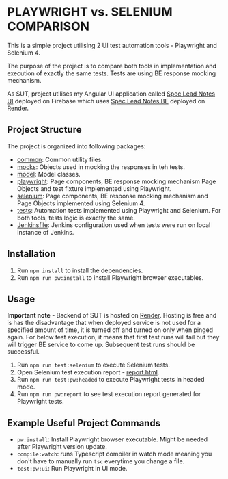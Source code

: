 # PLAYWRIGHT vs. SELENIUM COMPARISON

This is a simple project utilising 2 UI test automation tools - Playwright and Selenium 4.

The purpose of the project is to compare both tools in implementation and execution of exactly the same tests. Tests are using BE response mocking mechanism.

As SUT, project utilises my Angular UI application called [Spec Lead Notes UI](https://github.com/devpuppet/spec-lead-notes-ui) deployed on Firebase which uses [Spec Lead Notes BE](https://github.com/devpuppet/spec-lead-notes-be) deployed on Render.

## Project Structure

The project is organized into following packages:

- [common](common): Common utility files.
- [mocks](mocks): Objects used in mocking the responses in teh tests.
- [model](model): Model classes.
- [playwright](playwright): Page components, BE response mocking mechanism Page Objects and test fixture implemented using Playwright.
- [selenium](selenium): Page components, BE response mocking mechanism and Page Objects implemented using Selenium 4.
- [tests](tests): Automation tests implemented using Playwright and Selenium. For both tools, tests logic is exactly the same.
- [Jenkinsfile](Jenkinsfile): Jenkins configuration used when tests were run on local instance of Jenkins.

## Installation

1. Run `npm install` to install the dependencies.
2. Run `npm run pw:install` to install Playwright browser executables.

## Usage

**Important note** - Backend of SUT is hosted on [Render](https://render.com/). Hosting is free and is has the disadvantage that when deployed service is not used for a specified amount of time, it is turned off and turned on only when pinged again.
For below test execution, it means that first test runs will fail but they will trigger BE service to come up. Subsequent test runs should be successful.

1. Run `npm run test:selenium` to execute Selenium tests.
2. Open Selenium test execution report - [report.html](selenium-report/report.html).
2. Run `npm run test:pw:headed` to execute Playwright tests in headed mode.
3. Run `npm run pw:report` to see test execution report generated for Playwright tests.

## Example Useful Project Commands
-  `pw:install`: Install Playwright browser executable. Might be needed after Playwright version update.
- `compile:watch`: runs Typescript compiler in watch mode meaning you don't have to manually run `tsc` everytime you change a file.
- `test:pw:ui`: Run Playwright in UI mode.